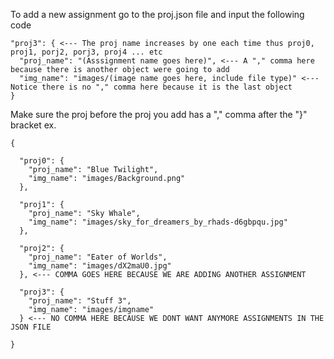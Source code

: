 To add a new assignment go to the proj.json file and input the following code 

    "proj3": { <--- The proj name increases by one each time thus proj0, proj1, porj2, porj3, proj4 ... etc
      "proj_name": "(Asssignment name goes here)", <--- A "," comma here because there is another object were going to add
      "img_name": "images/(image name goes here, include file type)" <--- Notice there is no "," comma here because it is the last object   
    }

Make sure the proj before the proj you add has a "," comma after the "}" bracket ex.

    {
    
      "proj0": { 
        "proj_name": "Blue Twilight",   
        "img_name": "images/Background.png"   
      },
    
      "proj1": {       
        "proj_name": "Sky Whale",    
        "img_name": "images/sky_for_dreamers_by_rhads-d6gbpqu.jpg"    
      }, 
    
      "proj2": {
        "proj_name": "Eater of Worlds",   
        "img_name": "images/dX2maU0.jpg"  
      }, <--- COMMA GOES HERE BECAUSE WE ARE ADDING ANOTHER ASSIGNMENT   
    
      "proj3": {
        "proj_name": "Stuff 3",
        "img_name": "images/imgname"
      } <--- NO COMMA HERE BECAUSE WE DONT WANT ANYMORE ASSIGNMENTS IN THE JSON FILE 
      
    }
